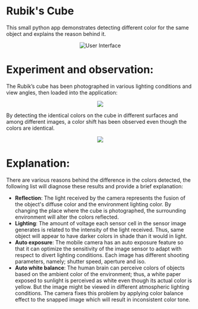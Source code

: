 # Rubik's Cube
This small python app demonstrates detecting different color for the same object and explains the reason behind it.
<p align="center">
  <img src="https://github.com/UbaydaAbdulsamad/Rubik-s-Cube/assets/80641961/d24d941b-5a79-44e1-9eef-e494de82aaeb" alt="User Interface">
</p>



# Experiment and observation:
The Rubik’s cube has been photographed in various lighting conditions and view angles, then loaded into the application:

<p align="center">
<img src="https://github.com/UbaydaAbdulsamad/Rubik-s-Cube/assets/80641961/6108fd04-d733-46ea-8e89-63ab54bbc19d"
</p>
  
By detecting the identical colors on the cube in different surfaces and among different images, a color shift has been observed even though the colors are identical.

<p align="center">
<img src="https://github.com/UbaydaAbdulsamad/Rubik-s-Cube/assets/80641961/46cb00fa-816b-4d6b-aad9-2a66c0fe00a0">
</p>

# Explanation:
There are various reasons behind the difference in the colors detected, the following list will diagnose these results and provide a brief explanation:
- **Reflection**:
The light received by the camera represents the fusion of the object's diffuse color and the environment lighting color. By changing the place where the cube is photographed, the surrounding environment will alter the colors reflected.
- **Lighting**:
The amount of voltage each sensor cell in the sensor image generates is related to the intensity of the
light received. Thus, same object will appear to have darker colors in shade than it would in light.
- **Auto exposure**:
The mobile camera has an auto exposure feature so that it can optimize the sensitivity of the image
sensor to adapt with respect to divert lighting conditions. Each image has different shooting
parameters, namely; shutter speed, aperture and iso.
- **Auto white balance**:
The human brain can perceive colors of objects based on the ambient color of the environment; thus,
a white paper exposed to sunlight is perceived as white even though its actual color is yellow. But
the image might be viewed in different atmospheric lighting conditions. The camera fixes this
problem by applying color balance effect to the snapped image which will result in inconsistent color
tone.
